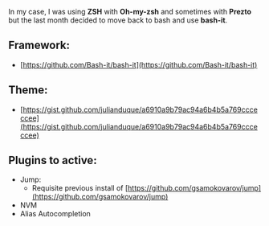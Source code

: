 
In my case, I was using **ZSH** with **Oh-my-zsh** and sometimes with **Prezto** but the last month decided to move back to bash and use **bash-it**.

## Framework:
- [https://github.com/Bash-it/bash-it](https://github.com/Bash-it/bash-it)

## Theme:
- [https://gist.github.com/julianduque/a6910a9b79ac94a6b4b5a769ccceccee](https://gist.github.com/julianduque/a6910a9b79ac94a6b4b5a769ccceccee)

## Plugins to active:
- Jump:
	- Requisite previous install of [https://github.com/gsamokovarov/jump](https://github.com/gsamokovarov/jump)
- NVM
- Alias Autocompletion